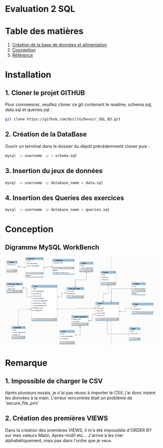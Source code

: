 # Evaluation 2 SQL

# Table des matières

1. [Création de la base de données et alimentation](#installation)
2. [Conception](#conception)
3. [Référence](#référence)

# Installation

## 1. Cloner le projet GITHUB
Pour commencer, veuillez cloner ce git contenant le readme, schema.sql, data.sql et queries.sql :

```bash
git clone https://github.com/QuillG/Devoir_SQL_B3.git
```

## 2. Création de la DataBase
Ouvrir un terminal dans le dossier du dépôt précédemment cloner puis :

```bash
mysql -u username -p < schema.sql
```

## 3. Insertion du jeux de données

```bash
mysql -u username -p database_name < data.sql
```

## 4. Insertion des Queries des exercices 

```bash
mysql -u username -p database_name < queries.sql
```

# Conception

## Digramme MySQL WorkBench

![MCD](/MCD.png)


# Remarque

## 1. Impossible de charger le CSV
Après plusieurs essais, je n'ai pas réussi à importer le CSV, j'ai donc inséré les données à la main. L'erreur rencontrée était un problème de 'secure_file_priv'

## 2. Création des premières VIEWS
Dans la création des premières VIEWS, il m'a été impossible d'ORDER BY sur mes valeurs Matin, Apres-midi1 etc... J'arrive à les trier alphabétiquement, mais pas dans l'ordre que je veux.     















